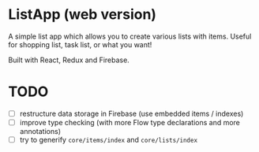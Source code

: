 # ListApp (web version)

A simple list app which allows you to create various lists with items. Useful for shopping list, task list, or what you want!

Built with React, Redux and Firebase.

# TODO

- [ ] restructure data storage in Firebase (use embedded items / indexes)
- [ ] improve type checking (with more Flow type declarations and more annotations)
- [ ] try to generify `core/items/index` and `core/lists/index`